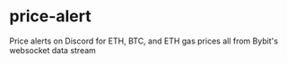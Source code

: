 # price-alert
Price alerts on Discord for ETH, BTC, and ETH gas prices all from Bybit's websocket data stream
